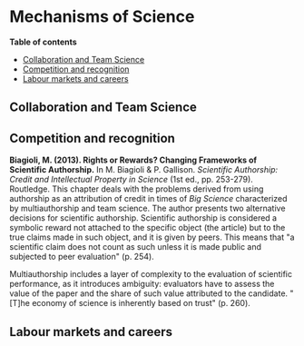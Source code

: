 # Mechanisms of Science

**Table of contents**
- [Collaboration and Team Science](#Collaboration-and-Team-Science)
- [Competition and recognition](#Competition-and-recognition)
- [Labour markets and careers](#Labour-markets-and-careers)

## Collaboration and Team Science

## Competition and recognition
**Biagioli, M. (2013). Rights or Rewards? Changing Frameworks of Scientific Authorship.** In M. Biagioli & P. Gallison. _Scientific Authorship: Credit and Intellectual Property in Science_ (1st ed., pp. 253-279). Routledge.
This chapter deals with the problems derived from using authorship as an attribution of credit in times of _Big Science_ characterized by multiauthorship and team science. The author presents two alternative decisions for scientific authorship. Scientific authorship is considered a symbolic reward not attached to the specific object (the article) but to the true claims made in such object, and it is given by peers. This means that "a scientific claim does not count as such unless it is made public and subjected to peer evaluation" (p. 254).

Multiauthorship includes a layer of complexity to the evaluation of scientific performance, as it introduces ambiguity: evaluators have to assess the value of the paper and the share of such value attributed to the candidate. "[T]he economy of science is inherently based on trust" (p. 260).
## Labour markets and careers